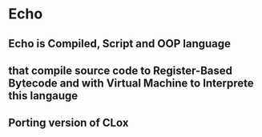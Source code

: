 # Echo

## Echo is Compiled, Script and OOP language
## that compile source code to Register-Based Bytecode and with Virtual Machine to Interprete this langauge

## Porting version of CLox